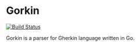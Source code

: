 # Gorkin

[![Build Status](https://travis-ci.com/dpakach/gorkin.svg?branch=master)](https://travis-ci.com/dpakach/gorkin)

Gorkin is a parser for Gherkin language written in Go.


